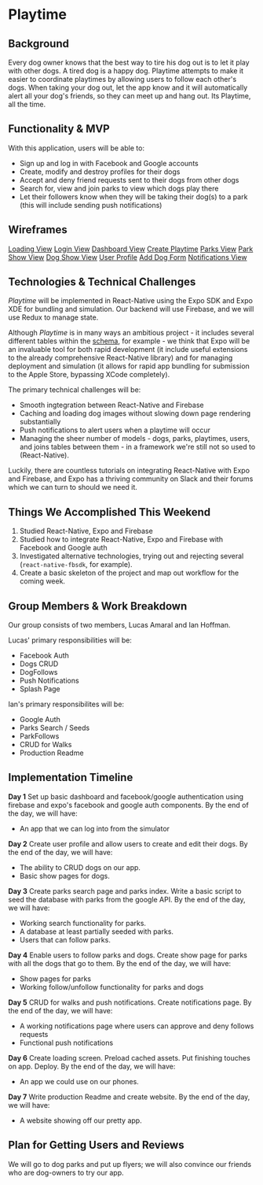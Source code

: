 # Playtime

## Background
 
Every dog owner knows that the best way to tire his dog out is to let it play with other dogs. A tired dog is a happy dog. Playtime attempts to make it easier to coordinate playtimes by allowing users to follow each other's dogs. When taking your dog out, let the app know and it will automatically alert all your dog's friends, so they can meet up and hang out. Its Playtime, all the time.

## Functionality & MVP

With this application, users will be able to:

* Sign up and log in with Facebook and Google accounts
* Create, modify and destroy profiles for their dogs
* Accept and deny friend requests sent to their dogs from other dogs
* Search for, view and join parks to view which dogs play there
* Let their followers know when they will be taking their dog(s) to a park (this will include sending push notifications)

## Wireframes

[Loading View](./Docs/Wireframes/LoadingScreen.png)
[Login View](./Docs/Wireframes/Login.png)
[Dashboard View](./Docs/Wireframes/Dashboard.png)
[Create Playtime](./Docs/Wireframes/AddPlaytime.png)
[Parks View](./Docs/Wireframes/ParkView.png)
[Park Show View](./Docs/Wireframes/ParkShowView.png)
[Dog Show View](./Docs/Wireframes/DogShowView.png)
[User Profile](./Docs/Wireframes/UserProfileView.png)
[Add Dog Form](./Docs/Wireframes/AddDogView.png)
[Notifications View](./Docs/Wireframes/NotificationsView.png)

## Technologies & Technical Challenges

*Playtime* will be implemented in React-Native using the Expo SDK and Expo XDE for bundling and simulation. Our backend will use Firebase, and we will use Redux to manage state.

Although *Playtime* is in many ways an ambitious project - it includes several different tables within the [schema](./Docs/Schema.md), for example - we think that Expo will be an invaluable tool for both rapid development (it include useful extensions to the already comprehensive React-Native library) and for managing deployment and simulation (it allows for rapid app bundling for submission to the Apple Store, bypassing XCode completely).

The primary technical challenges will be:
 * Smooth ingtegration between React-Native and Firebase
 * Caching and loading dog images without slowing down page rendering substantially
 * Push notifications to alert users when a playtime will occur
 * Managing the sheer number of models - dogs, parks, playtimes, users, and joins tables between them - in a framework we're still not so used to (React-Native).

Luckily, there are countless tutorials on integrating React-Native with Expo and Firebase, and Expo has a thriving community on Slack and their forums which we can turn to should we need it.

## Things We Accomplished This Weekend

1. Studied React-Native, Expo and Firebase
2. Studied how to integrate React-Native, Expo and Firebase with Facebook and Google auth
3. Investigated alternative technologies, trying out and rejecting several (`react-native-fbsdk`, for example).
4. Create a basic skeleton of the project and map out workflow for the coming week.

## Group Members & Work Breakdown

Our group consists of two members, Lucas Amaral and Ian Hoffman.

Lucas' primary responsibilities will be:
* Facebook Auth
* Dogs CRUD
* DogFollows
* Push Notifications
* Splash Page

Ian's primary responsibilites will be:
* Google Auth
* Parks Search / Seeds
* ParkFollows
* CRUD for Walks
* Production Readme

## Implementation Timeline

**Day 1** Set up basic dashboard and facebook/google authentication using firebase and expo's facebook and google auth components. By the end of the day, we will have:
* An app that we can log into from the simulator

**Day 2** Create user profile and allow users to create and edit their dogs. By the end of the day, we will have:
* The ability to CRUD dogs on our app.
* Basic show pages for dogs.

**Day 3** Create parks search page and parks index. Write a basic script to seed the database with parks from the google API. By the end of the day, we will have:
* Working search functionality for parks.
* A database at least partially seeded with parks.
* Users that can follow parks.

**Day 4** Enable users to follow parks and dogs. Create show page for parks with all the dogs that go to them. By the end of the day, we will have:
* Show pages for parks
* Working follow/unfollow functionality for parks and dogs

**Day 5** CRUD for walks and push notifications. Create notifications page. By the end of the day, we will have:
* A working notifications page where users can approve and deny follows requests
* Functional push notifications

**Day 6** Create loading screen. Preload cached assets. Put finishing touches on app. Deploy. By the end of the day, we will have:
* An app we could use on our phones.

**Day 7** Write production Readme and create website. By the end of the day, we will have:
* A website showing off our pretty app.

## Plan for Getting Users and Reviews

We will go to dog parks and put up flyers; we will also convince our friends who are dog-owners to try our app.

